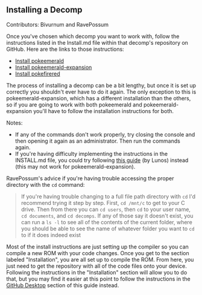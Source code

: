 ## Installing a Decomp
Contributors: Bivurnum and RavePossum

Once you've chosen which decomp you want to work with, follow the instructions listed in the Install.md file within that decomp's repository on GitHub. Here are the links to those instructions:
* [Install pokeemerald](https://github.com/pret/pokeemerald/blob/master/INSTALL.md)
* [Install pokeemerald-expansion](https://github.com/rh-hideout/pokeemerald-expansion/blob/master/INSTALL.md)
* [Install pokefirered](https://github.com/pret/pokefirered/blob/master/INSTALL.md)

The process of installing a decomp can be a bit lengthy, but once it is set up correctly you shouldn't ever have to do it again. The only exception to this is pokeemerald-expansion, which has a different installation than the others, so if you are going to work with both pokeemerald and pokeemerald-expansion you'll have to follow the installation instructions for both.

Notes:
* If any of the commands don't work properly, try closing the console and then opening it again as an administrator. Then run the commands again.
* If you're having difficulty implementing the instructions in the INSTALL.md file, you could try following [this guide](https://www.pokecommunity.com/threads/tutorial-how-to-build-the-pok%C3%A9mon-gba-decomps-using-wsl-win10.432351/) (by Lunos) instead (this may not work for pokeemerald-expansion).

RavePossum's advice if you're having trouble accessing the proper directory with the `cd` command:
> If you're having trouble changing to a full file path directory with `cd` I'd recommend trying it step by step. First, `cd /mnt/c` to get to your C drive. Then from there you can `cd users`, then `cd` to your user name,  `cd documents`, and `cd decomps`. If any of those say it doesn't exist, you can run a `ls -l` to see all of the contents of the current folder, where you should be able to see the name of whatever folder you want to `cd` to if it does indeed exist

Most of the install instructions are just setting up the compiler so you can compile a new ROM with your code changes. Once you get to the section labeled "Installation", you are all set up to compile the ROM. From here, you just need to get the repository with all of the code files onto your device. Following the instructions in the "Installation" section will allow you to do that, but you may find it easier at this point to follow the instructions in the [GitHub Desktop](https://github.com/Bivurnum/decomps-resources/wiki/GitHub-Desktop) section of this guide instead.
